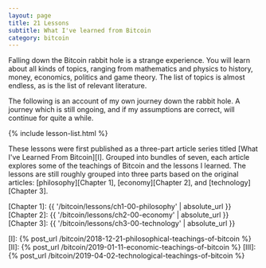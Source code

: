 ```yaml
---
layout: page
title: 21 Lessons
subtitle: What I've learned from Bitcoin
category: bitcoin
---
```


Falling down the Bitcoin rabbit hole is a strange experience. You will learn
about all kinds of topics, ranging from mathematics and physics to history,
money, economics, politics and game theory. The list of topics is almost
endless, as is the list of relevant literature.

The following is an account of my own journey down the rabbit hole. A
journey which is still ongoing, and if my assumptions are correct, will
continue for quite a while. 

{% include lesson-list.html %}

These lessons were first published as a three-part article series titled
[What I've Learned From Bitcoin][I]. Grouped into bundles of seven, each article
explores some of the teachings of Bitcoin and the lessons I learned. The lessons
are still roughly grouped into three parts based on the original articles:
[philosophy][Chapter 1], [economy][Chapter 2], and [technology][Chapter 3].


[Chapter 1]: {{ '/bitcoin/lessons/ch1-00-philosophy' | absolute_url }}
[Chapter 2]: {{ '/bitcoin/lessons/ch2-00-economy' | absolute_url }}
[Chapter 3]: {{ '/bitcoin/lessons/ch3-00-technology' | absolute_url }}

[I]: {% post_url /bitcoin/2018-12-21-philosophical-teachings-of-bitcoin %}
[II]: {% post_url /bitcoin/2019-01-11-economic-teachings-of-bitcoin %}
[III]: {% post_url /bitcoin/2019-04-02-technological-teachings-of-bitcoin %}
